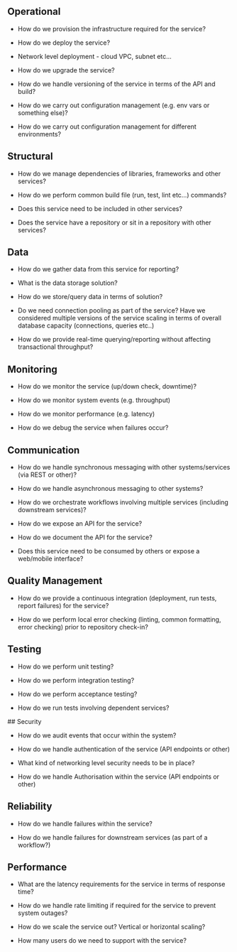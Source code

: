 ## Operational 

- How do we provision the infrastructure required for the service?

- How do we deploy the service?

- Network level deployment - cloud VPC, subnet etc...

- How do we upgrade the service?

- How do we handle versioning of the service in terms of the API and build?

- How do we carry out configuration management (e.g. env vars or something else)?

- How do we carry out configuration management for different environments?


## Structural

- How do we manage dependencies of libraries, frameworks and other services?

- How do we perform common build file (run, test, lint etc…) commands?

- Does this service need to be included in other services?

- Does the service have a repository or sit in a repository with other services?


## Data

- How do we gather data from this service for reporting?

- What is the data storage solution?

- How do we store/query data in terms of solution?

- Do we need connection pooling as part of the service? Have we considered multiple versions of the service scaling in terms of overall database capacity (connections, queries etc..)

- How do we provide real-time querying/reporting without affecting transactional throughput?


## Monitoring

- How do we monitor the service (up/down check, downtime)?

- How do we monitor system events (e.g. throughput)

- How do we monitor performance (e.g. latency)

- How do we debug the service when failures occur?


## Communication

- How do we handle synchronous messaging with other systems/services (via REST or other)?

- How do we handle asynchronous messaging to other systems?

- How do we orchestrate workflows involving multiple services (including downstream services)?

- How do we expose an API for the service?

- How do we document the API for the service?

- Does this service need to be consumed by others or expose a web/mobile interface?


## Quality Management

- How do we provide a continuous integration (deployment, run tests, report failures) for the service?

- How do we perform local error checking (linting, common formatting, error checking) prior to repository check-in?


## Testing

- How do we perform unit testing?

- How do we perform integration testing?

- How do we perform acceptance testing?

- How do we run tests involving dependent services?


## Security

- How do we audit events that occur within the system?

- How do we handle authentication of the service (API endpoints or other)

- What kind of networking level security needs to be in place?

- How do we handle Authorisation within the service (API endpoints or other)

## Reliability

- How do we handle failures within the service?

- How do we handle failures for downstream services (as part of a workflow?)

## Performance

- What are the latency requirements for the service in terms of response time?

- How do we handle rate limiting if required for the service to prevent system outages?

- How do we scale the service out? Vertical or horizontal scaling?

- How many users do we need to support with the service?

